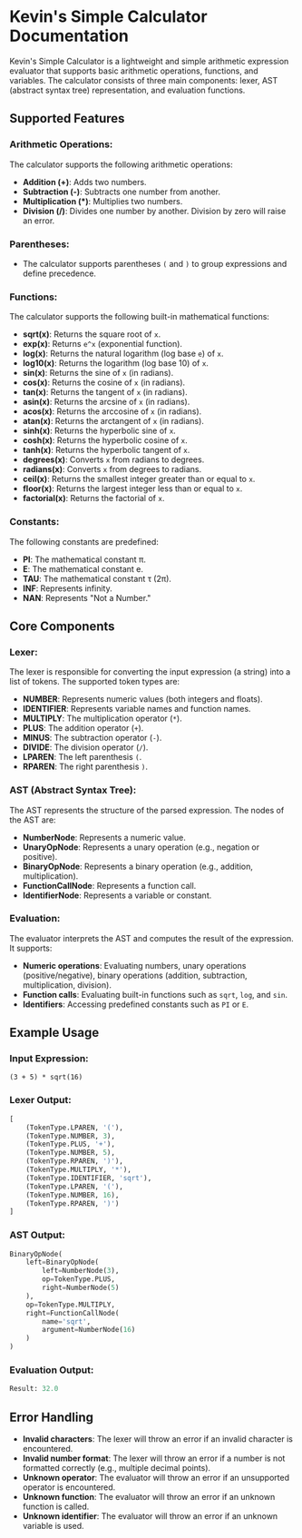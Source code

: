 # Kevin's Simple Calculator Documentation

Kevin's Simple Calculator is a lightweight and simple arithmetic expression evaluator that supports basic arithmetic operations, functions, and variables. The calculator consists of three main components: lexer, AST (abstract syntax tree) representation, and evaluation functions.

## Supported Features

### Arithmetic Operations:
The calculator supports the following arithmetic operations:
- **Addition (+)**: Adds two numbers.
- **Subtraction (-)**: Subtracts one number from another.
- **Multiplication (*)**: Multiplies two numbers.
- **Division (/)**: Divides one number by another. Division by zero will raise an error.

### Parentheses:
- The calculator supports parentheses `(` and `)` to group expressions and define precedence.

### Functions:
The calculator supports the following built-in mathematical functions:
- **sqrt(x)**: Returns the square root of `x`.
- **exp(x)**: Returns `e^x` (exponential function).
- **log(x)**: Returns the natural logarithm (log base `e`) of `x`.
- **log10(x)**: Returns the logarithm (log base 10) of `x`.
- **sin(x)**: Returns the sine of `x` (in radians).
- **cos(x)**: Returns the cosine of `x` (in radians).
- **tan(x)**: Returns the tangent of `x` (in radians).
- **asin(x)**: Returns the arcsine of `x` (in radians).
- **acos(x)**: Returns the arccosine of `x` (in radians).
- **atan(x)**: Returns the arctangent of `x` (in radians).
- **sinh(x)**: Returns the hyperbolic sine of `x`.
- **cosh(x)**: Returns the hyperbolic cosine of `x`.
- **tanh(x)**: Returns the hyperbolic tangent of `x`.
- **degrees(x)**: Converts `x` from radians to degrees.
- **radians(x)**: Converts `x` from degrees to radians.
- **ceil(x)**: Returns the smallest integer greater than or equal to `x`.
- **floor(x)**: Returns the largest integer less than or equal to `x`.
- **factorial(x)**: Returns the factorial of `x`.

### Constants:
The following constants are predefined:
- **PI**: The mathematical constant π.
- **E**: The mathematical constant e.
- **TAU**: The mathematical constant τ (2π).
- **INF**: Represents infinity.
- **NAN**: Represents "Not a Number."

## Core Components

### Lexer:
The lexer is responsible for converting the input expression (a string) into a list of tokens. The supported token types are:
- **NUMBER**: Represents numeric values (both integers and floats).
- **IDENTIFIER**: Represents variable names and function names.
- **MULTIPLY**: The multiplication operator (`*`).
- **PLUS**: The addition operator (`+`).
- **MINUS**: The subtraction operator (`-`).
- **DIVIDE**: The division operator (`/`).
- **LPAREN**: The left parenthesis `(`.
- **RPAREN**: The right parenthesis `)`.

### AST (Abstract Syntax Tree):
The AST represents the structure of the parsed expression. The nodes of the AST are:
- **NumberNode**: Represents a numeric value.
- **UnaryOpNode**: Represents a unary operation (e.g., negation or positive).
- **BinaryOpNode**: Represents a binary operation (e.g., addition, multiplication).
- **FunctionCallNode**: Represents a function call.
- **IdentifierNode**: Represents a variable or constant.

### Evaluation:
The evaluator interprets the AST and computes the result of the expression. It supports:
- **Numeric operations**: Evaluating numbers, unary operations (positive/negative), binary operations (addition, subtraction, multiplication, division).
- **Function calls**: Evaluating built-in functions such as `sqrt`, `log`, and `sin`.
- **Identifiers**: Accessing predefined constants such as `PI` or `E`.

## Example Usage

### Input Expression:
```text
(3 + 5) * sqrt(16)
```

### Lexer Output:
```python
[
    (TokenType.LPAREN, '('),
    (TokenType.NUMBER, 3),
    (TokenType.PLUS, '+'),
    (TokenType.NUMBER, 5),
    (TokenType.RPAREN, ')'),
    (TokenType.MULTIPLY, '*'),
    (TokenType.IDENTIFIER, 'sqrt'),
    (TokenType.LPAREN, '('),
    (TokenType.NUMBER, 16),
    (TokenType.RPAREN, ')')
]
```

### AST Output:
```python
BinaryOpNode(
    left=BinaryOpNode(
        left=NumberNode(3),
        op=TokenType.PLUS,
        right=NumberNode(5)
    ),
    op=TokenType.MULTIPLY,
    right=FunctionCallNode(
        name='sqrt',
        argument=NumberNode(16)
    )
)
```

### Evaluation Output:
```python
Result: 32.0
```

## Error Handling
- **Invalid characters**: The lexer will throw an error if an invalid character is encountered.
- **Invalid number format**: The lexer will throw an error if a number is not formatted correctly (e.g., multiple decimal points).
- **Unknown operator**: The evaluator will throw an error if an unsupported operator is encountered.
- **Unknown function**: The evaluator will throw an error if an unknown function is called.
- **Unknown identifier**: The evaluator will throw an error if an unknown variable is used.
